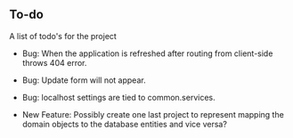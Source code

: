 To-do
------
A list of todo's for the project

* Bug: When the application is refreshed after routing from client-side throws 404 error.
* Bug: Update form will not appear.
* Bug: localhost settings are tied to common.services.

* New Feature: Possibly create one last project to represent mapping the domain objects to the database entities and vice versa?